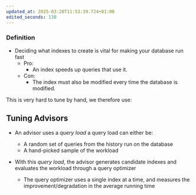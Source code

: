 ```yaml
---
updated_at: 2025-03-20T11:53:39.724+01:00
edited_seconds: 130
---
```

### Definition
- Deciding what indexes to create is vital for making your database run fast
	- <span class="green"> Pro: </span>
		- An index speeds up queries that use it.
	- <span class="red"> Con: </span>
		- The index must also be modified every time the database is modified.

This is very hard to tune by hand, we therefore use:

## Tuning Advisors
- An advisor uses a *query load* a query load can either be:
	- A random set of queries from the history run on the database
	- A hand-picked sample of the workload

- With this *query load*, the advisor generates candidate indexes and evaluates the workload through a query optimizer
	- The query optimizer uses a single index at a time, and measures the improvement/degradation in the average running time